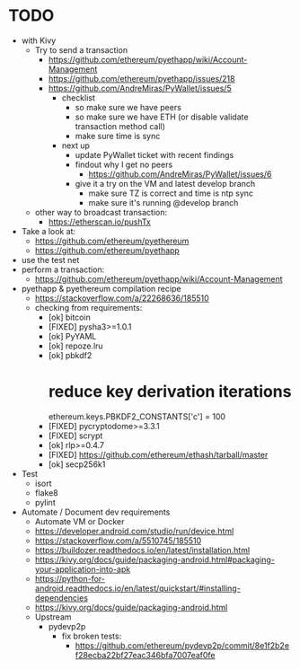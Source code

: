 # TODO

 * with Kivy
   * Try to send a transaction
     * https://github.com/ethereum/pyethapp/wiki/Account-Management
     * https://github.com/ethereum/pyethapp/issues/218
     * https://github.com/AndreMiras/PyWallet/issues/5
       * checklist
         * so make sure we have peers
         * so make sure we have ETH (or disable validate transaction method call)
         * make sure time is sync
       * next up
         * update PyWallet ticket with recent findings
         * findout why I get no peers
           * https://github.com/AndreMiras/PyWallet/issues/6
         * give it a try on the VM and latest develop branch
           * make sure TZ is correct and time is ntp sync
           * make sure it's running @develop branch
   * other way to broadcast transaction:
     * https://etherscan.io/pushTx
 * Take a look at:
   * https://github.com/ethereum/pyethereum
   * https://github.com/ethereum/pyethapp
 * use the test net
 * perform a transaction:
   * https://github.com/ethereum/pyethapp/wiki/Account-Management
 * pyethapp & pyethereum compilation recipe
   * https://stackoverflow.com/a/22268636/185510
   * checking from requirements:
     * [ok]   bitcoin
     * [FIXED]  pysha3>=1.0.1
     * [ok] PyYAML
     * [ok] repoze.lru
     * [ok] pbkdf2
       # reduce key derivation iterations
       ethereum.keys.PBKDF2_CONSTANTS['c'] = 100
     * [FIXED] pycryptodome>=3.3.1
     * [FIXED] scrypt
     * [ok] rlp>=0.4.7
     * [FIXED] https://github.com/ethereum/ethash/tarball/master
     * [ok] secp256k1
 * Test
   * isort
   * flake8
   * pylint
 * Automate / Document dev requirements
   * Automate VM or Docker
   * https://developer.android.com/studio/run/device.html
   * https://stackoverflow.com/a/5510745/185510
   * https://buildozer.readthedocs.io/en/latest/installation.html
   * https://kivy.org/docs/guide/packaging-android.html#packaging-your-application-into-apk
   * https://python-for-android.readthedocs.io/en/latest/quickstart/#installing-dependencies
   * https://kivy.org/docs/guide/packaging-android.html
   * Upstream
     * pydevp2p
       * fix broken tests:
         * https://github.com/ethereum/pydevp2p/commit/8e1f2b2ef28ecba22bf27eac346bfa7007eaf0fe

